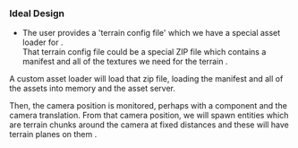 


### Ideal Design

- The user provides a 'terrain config file' which we have a special asset loader for .  
That terrain config file could be a special ZIP file which contains a manifest and all of the textures we need for the terrain .


A custom asset loader will load that zip file, loading the manifest and all of the assets into memory and the asset server. 


Then, the camera position is monitored, perhaps with a component and the camera translation. 
From that camera position, we will spawn entities which are terrain chunks around the camera at fixed distances and these will have terrain planes on them . 

